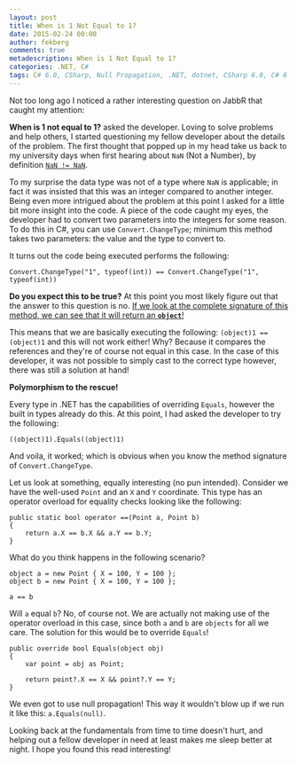 ```yaml
---
layout: post
title: When is 1 Not Equal to 1?
date: 2015-02-24 00:00
author: fekberg
comments: true
metadescription: When is 1 Not Equal to 1?
categories: .NET, C#
tags: C# 6.0, CSharp, Null Propagation, .NET, dotnet, CSharp 6.0, C# 6
---
```

Not too long ago I noticed a rather interesting question on JabbR that caught my attention:

**When is 1 not equal to 1?** asked the developer. Loving to solve problems and help others, I started questioning my fellow developer about the details of the problem. The first thought that popped up in my head take us back to my university days when first hearing about `NaN` (Not a Number), by definition [`NaN != NaN`](http://stackoverflow.com/questions/471296/how-can-while-i-i-be-a-non-infinite-loop-in-a-single-threaded-applicati). 

To my surprise the data type was not of a type where `NaN` is applicable;<!--excerpt--> in fact it was insisted that this was an integer compared to another integer. Being even more intrigued about the problem at this point I asked for a little bit more insight into the code. A piece of the code caught my eyes, the developer had to convert two parameters into the integers for some reason. To do this in C#, you can use `Convert.ChangeType`; minimum this method takes two parameters: the value and the type to convert to.

It turns out the code being executed performs the following:

	Convert.ChangeType("1", typeof(int)) == Convert.ChangeType("1", typeof(int))

**Do you expect this to be true?** At this point you most likely figure out that the answer to this question is no. [If we look at the complete signature of this method, we can see that it will return an **`object`**!](https://msdn.microsoft.com/en-us/library/dtb69x08(v=vs.110).aspx)

This means that we are basically executing the following: `(object)1 == (object)1` and this will not work either! Why? Because it compares the references and they're of course not equal in this case. In the case of this developer, it was not possible to simply cast to the correct type however, there was still a solution at hand!

**Polymorphism to the rescue!**

Every type in .NET has the capabilities of overriding `Equals`, however the built in types already do this. At this point, I had asked the developer to try the following:
	
	((object)1).Equals((object)1)

And voila, it worked; which is obvious when you know the method signature of `Convert.ChangeType`. 

Let us look at something, equally interesting (no pun intended). Consider we have the well-used `Point` and an `X` and `Y` coordinate. This type has an operator overload for equality checks looking like the following:

	public static bool operator ==(Point a, Point b)
	{
	    return a.X == b.X && a.Y == b.Y;
	}

What do you think happens in the following scenario?

	object a = new Point { X = 100, Y = 100 };
	object b = new Point { X = 100, Y = 100 };

	a == b

Will `a` equal `b`? No, of course not. We are actually not making use of the operator overload in this case, since both `a` and `b` are `objects` for all we care. The solution for this would be to override `Equals`!

	public override bool Equals(object obj)
	{
	    var point = obj as Point;

	    return point?.X == X && point?.Y == Y;
	}

We even got to use null propagation! This way it wouldn't blow up if we run it like this: `a.Equals(null)`.

Looking back at the fundamentals from time to time doesn't hurt, and helping out a fellow developer in need at least makes me sleep better at night. I hope you found this read interesting!